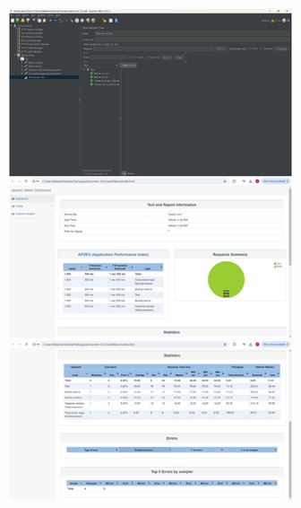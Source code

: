 ![Alt text](./images/JMeter_cor.png)
![Alt text](./images/report01.png)
![Alt text](./images/report02.png)
